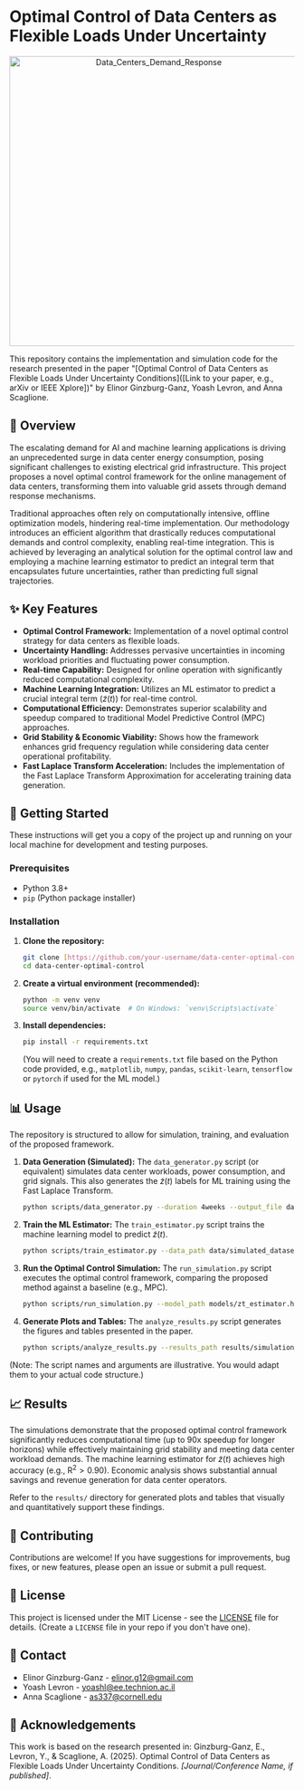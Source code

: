 # Optimal Control of Data Centers as Flexible Loads Under Uncertainty

<div align="center">
<img width="512" height="512" alt="Data_Centers_Demand_Response" src="https://github.com/user-attachments/assets/c33cfba7-78bb-47a0-aa7c-d5ba0fd30d5e" />
</div>

This repository contains the implementation and simulation code for the research presented in the paper "[Optimal Control of Data Centers as Flexible Loads Under Uncertainty Conditions]([Link to your paper, e.g., arXiv or IEEE Xplore])" by Elinor Ginzburg-Ganz, Yoash Levron, and Anna Scaglione.

## 📄 Overview

The escalating demand for AI and machine learning applications is driving an unprecedented surge in data center energy consumption, posing significant challenges to existing electrical grid infrastructure. This project proposes a novel optimal control framework for the online management of data centers, transforming them into valuable grid assets through demand response mechanisms.

Traditional approaches often rely on computationally intensive, offline optimization models, hindering real-time implementation. Our methodology introduces an efficient algorithm that drastically reduces computational demands and control complexity, enabling real-time integration. This is achieved by leveraging an analytical solution for the optimal control law and employing a machine learning estimator to predict an integral term that encapsulates future uncertainties, rather than predicting full signal trajectories.

## ✨ Key Features

* **Optimal Control Framework:** Implementation of a novel optimal control strategy for data centers as flexible loads.
* **Uncertainty Handling:** Addresses pervasive uncertainties in incoming workload priorities and fluctuating power consumption.
* **Real-time Capability:** Designed for online operation with significantly reduced computational complexity.
* **Machine Learning Integration:** Utilizes an ML estimator to predict a crucial integral term ($\tilde{z}(t)$) for real-time control.
* **Computational Efficiency:** Demonstrates superior scalability and speedup compared to traditional Model Predictive Control (MPC) approaches.
* **Grid Stability & Economic Viability:** Shows how the framework enhances grid frequency regulation while considering data center operational profitability.
* **Fast Laplace Transform Acceleration:** Includes the implementation of the Fast Laplace Transform Approximation for accelerating training data generation.

## 🚀 Getting Started

These instructions will get you a copy of the project up and running on your local machine for development and testing purposes.

### Prerequisites

* Python 3.8+
* `pip` (Python package installer)

### Installation

1.  **Clone the repository:**
    ```bash
    git clone [https://github.com/your-username/data-center-optimal-control.git](https://github.com/your-username/data-center-optimal-control.git)
    cd data-center-optimal-control
    ```
2.  **Create a virtual environment (recommended):**
    ```bash
    python -m venv venv
    source venv/bin/activate  # On Windows: `venv\Scripts\activate`
    ```
3.  **Install dependencies:**
    ```bash
    pip install -r requirements.txt
    ```
    (You will need to create a `requirements.txt` file based on the Python code provided, e.g., `matplotlib`, `numpy`, `pandas`, `scikit-learn`, `tensorflow` or `pytorch` if used for the ML model.)

## 📊 Usage

The repository is structured to allow for simulation, training, and evaluation of the proposed framework.

1.  **Data Generation (Simulated):**
    The `data_generator.py` script (or equivalent) simulates data center workloads, power consumption, and grid signals. This also generates the $\tilde{z}(t)$ labels for ML training using the Fast Laplace Transform.
    ```bash
    python scripts/data_generator.py --duration 4weeks --output_file data/simulated_dataset.csv
    ```

2.  **Train the ML Estimator:**
    The `train_estimator.py` script trains the machine learning model to predict $\tilde{z}(t)$.
    ```bash
    python scripts/train_estimator.py --data_path data/simulated_dataset.csv --model_output models/zt_estimator.h5
    ```

3.  **Run the Optimal Control Simulation:**
    The `run_simulation.py` script executes the optimal control framework, comparing the proposed method against a baseline (e.g., MPC).
    ```bash
    python scripts/run_simulation.py --model_path models/zt_estimator.h5 --output_results results/simulation_output.csv
    ```

4.  **Generate Plots and Tables:**
    The `analyze_results.py` script generates the figures and tables presented in the paper.
    ```bash
    python scripts/analyze_results.py --results_path results/simulation_output.csv --output_dir figures_tables/
    ```

(Note: The script names and arguments are illustrative. You would adapt them to your actual code structure.)

## 📈 Results

The simulations demonstrate that the proposed optimal control framework significantly reduces computational time (up to 90x speedup for longer horizons) while effectively maintaining grid stability and meeting data center workload demands. The machine learning estimator for $\tilde{z}(t)$ achieves high accuracy (e.g., R$^2 > 0.90$). Economic analysis shows substantial annual savings and revenue generation for data center operators.

Refer to the `results/` directory for generated plots and tables that visually and quantitatively support these findings.

## 🤝 Contributing

Contributions are welcome! If you have suggestions for improvements, bug fixes, or new features, please open an issue or submit a pull request.

## 📝 License

This project is licensed under the MIT License - see the [LICENSE](LICENSE) file for details. (Create a `LICENSE` file in your repo if you don't have one).

## 📧 Contact

* Elinor Ginzburg-Ganz - [elinor.g12@gmail.com](mailto:elinor.g12@gmail.com)
* Yoash Levron - [yoashl@ee.technion.ac.il](mailto:yoashl@ee.technion.ac.il)
* Anna Scaglione - [as337@cornell.edu](mailto:as337@cornell.edu)

## 🙏 Acknowledgements

This work is based on the research presented in:
Ginzburg-Ganz, E., Levron, Y., & Scaglione, A. (2025). Optimal Control of Data Centers as Flexible Loads Under Uncertainty Conditions. *[Journal/Conference Name, if published]*.
